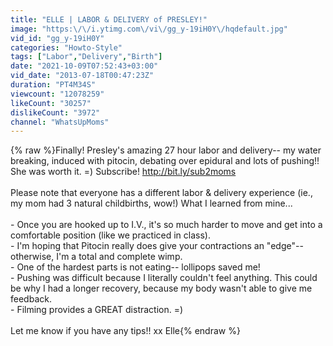 ```yaml
---
title: "ELLE | LABOR & DELIVERY of PRESLEY!"
image: "https:\/\/i.ytimg.com\/vi\/gg_y-19iH0Y\/hqdefault.jpg"
vid_id: "gg_y-19iH0Y"
categories: "Howto-Style"
tags: ["Labor","Delivery","Birth"]
date: "2021-10-09T07:52:43+03:00"
vid_date: "2013-07-18T00:47:23Z"
duration: "PT4M34S"
viewcount: "12078259"
likeCount: "30257"
dislikeCount: "3972"
channel: "WhatsUpMoms"
---
```

{% raw %}Finally! Presley's amazing 27 hour labor and delivery-- my water breaking, induced with pitocin, debating over epidural and lots of pushing!! She was worth it. =)  Subscribe! <a rel="nofollow" target="blank" href="http://bit.ly/sub2moms">http://bit.ly/sub2moms</a><br /><br />Please note that everyone has a different labor &amp; delivery experience (ie., my mom had 3 natural childbirths, wow!) What I learned from mine... <br /><br />- Once you are hooked up to I.V., it's so much harder to move and get into a comfortable position (like we practiced in class). <br />- I'm hoping that Pitocin really does give your contractions an &quot;edge&quot;-- otherwise, I'm a total and complete wimp. <br />- One of the hardest parts is not eating-- lollipops saved me! <br />- Pushing was difficult because I literally couldn't feel anything.  This could be why I had a longer recovery, because my body wasn't able to give me feedback. <br />- Filming provides a GREAT distraction. =) <br /><br />Let me know if you have any tips!! xx Elle{% endraw %}
